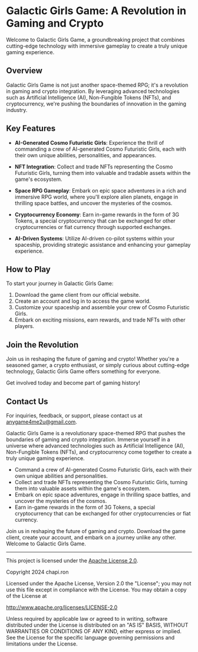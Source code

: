 # Galactic Girls Game: A Revolution in Gaming and Crypto

Welcome to Galactic Girls Game, a groundbreaking project that combines cutting-edge technology with immersive gameplay to create a truly unique gaming experience.

## Overview

Galactic Girls Game is not just another space-themed RPG; it's a revolution in gaming and crypto integration. By leveraging advanced technologies such as Artificial Intelligence (AI), Non-Fungible Tokens (NFTs), and cryptocurrency, we're pushing the boundaries of innovation in the gaming industry.

## Key Features

- **AI-Generated Cosmo Futuristic Girls**: Experience the thrill of commanding a crew of AI-generated Cosmo Futuristic Girls, each with their own unique abilities, personalities, and appearances.
  
- **NFT Integration**: Collect and trade NFTs representing the Cosmo Futuristic Girls, turning them into valuable and tradable assets within the game's ecosystem.

- **Space RPG Gameplay**: Embark on epic space adventures in a rich and immersive RPG world, where you'll explore alien planets, engage in thrilling space battles, and uncover the mysteries of the cosmos.

- **Cryptocurrency Economy**: Earn in-game rewards in the form of 3G Tokens, a special cryptocurrency that can be exchanged for other cryptocurrencies or fiat currency through supported exchanges.

- **AI-Driven Systems**: Utilize AI-driven co-pilot systems within your spaceship, providing strategic assistance and enhancing your gameplay experience.

## How to Play

To start your journey in Galactic Girls Game:
1. Download the game client from our official website.
2. Create an account and log in to access the game world.
3. Customize your spaceship and assemble your crew of Cosmo Futuristic Girls.
4. Embark on exciting missions, earn rewards, and trade NFTs with other players.

## Join the Revolution

Join us in reshaping the future of gaming and crypto! Whether you're a seasoned gamer, a crypto enthusiast, or simply curious about cutting-edge technology, Galactic Girls Game offers something for everyone.

Get involved today and become part of gaming history!

## Contact Us

For inquiries, feedback, or support, please contact us at [anygame4me2u@gmail.com](mailto:email@example.com).

Galactic Girls Game is a revolutionary space-themed RPG that pushes the boundaries of gaming and crypto integration. Immerse yourself in a universe where advanced technologies such as Artificial Intelligence (AI), Non-Fungible Tokens (NFTs), and cryptocurrency come together to create a truly unique gaming experience.

- Command a crew of AI-generated Cosmo Futuristic Girls, each with their own unique abilities and personalities.
- Collect and trade NFTs representing the Cosmo Futuristic Girls, turning them into valuable assets within the game's ecosystem.
- Embark on epic space adventures, engage in thrilling space battles, and uncover the mysteries of the cosmos.
- Earn in-game rewards in the form of 3G Tokens, a special cryptocurrency that can be exchanged for other cryptocurrencies or fiat currency.

Join us in reshaping the future of gaming and crypto. Download the game client, create your account, and embark on a journey unlike any other. Welcome to Galactic Girls Game.

---

This project is licensed under the [Apache License 2.0](LICENSE).

Copyright 2024 chapi.ron

Licensed under the Apache License, Version 2.0 the "License";
you may not use this file except in compliance with the License.
You may obtain a copy of the License at

http://www.apache.org/licenses/LICENSE-2.0

Unless required by applicable law or agreed to in writing, software
distributed under the License is distributed on an "AS IS" BASIS,
WITHOUT WARRANTIES OR CONDITIONS OF ANY KIND, either express or implied.
See the License for the specific language governing permissions and
limitations under the License.




